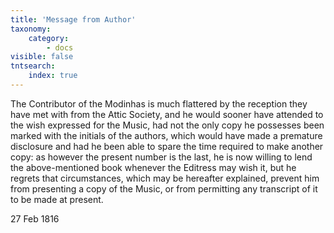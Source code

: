 ```yaml
---
title: 'Message from Author'
taxonomy:
    category:
        - docs
visible: false
tntsearch:
    index: true
---
```


The Contributor of the Modinhas is much flattered by the reception they have met with from the Attic Society, and he would sooner have attended to the wish expressed for the Music, had not the only copy he possesses been marked with the initials of the authors, which would have made a premature disclosure and had he been able to spare the time required to make another copy: as however the present number is the last, he is now willing to lend the above-mentioned book whenever the Editress may wish it, but he regrets that circumstances, which may be hereafter explained, prevent him from presenting a copy of the Music, or from permitting any transcript of it to be made at present.

27 Feb 1816